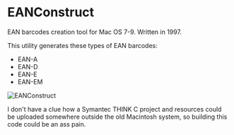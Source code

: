 # EANConstruct

EAN barcodes creation tool for Mac OS 7-9. Written in 1997.

This utility generates these types of EAN barcodes:

* EAN-A
* EAN-D
* EAN-E
* EAN-EM

![EANConstruct](https://static.arfeo.net/ean/ean.png)

I don't have a clue how a Symantec THINK C project and resources could be uploaded somewhere outside the old Macintosh system, so building this code could be an ass pain.
